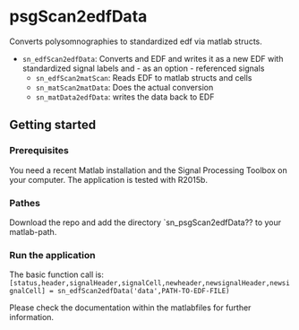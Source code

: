 # psgScan2edfData

Converts polysomnographies to standardized edf via matlab structs. 

* `sn_edfScan2edfData`: Converts and EDF and writes it as a new EDF with standardized signal labels and - as an option - referenced signals
  * `sn_edfScan2matScan`: Reads EDF to matlab structs and cells
  * `sn_matScan2matData`: Does the actual conversion
  * `sn_matData2edfData`: writes the data back to EDF

## Getting started

### Prerequisites

You need a recent Matlab installation and the Signal Processing Toolbox on your computer. The application is tested with R2015b. 

### Pathes

Download the repo and add the directory `sn_psgScan2edfData?? to your matlab-path. 

### Run the application

The basic function call is: `[status,header,signalHeader,signalCell,newheader,newsignalHeader,newsignalCell] = sn_edfScan2edfData('data',PATH-TO-EDF-FILE)`

Please check the documentation within the matlabfiles for further information. 







